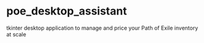 # poe_desktop_assistant
tkinter desktop application to manage and price your Path of Exile inventory at scale
